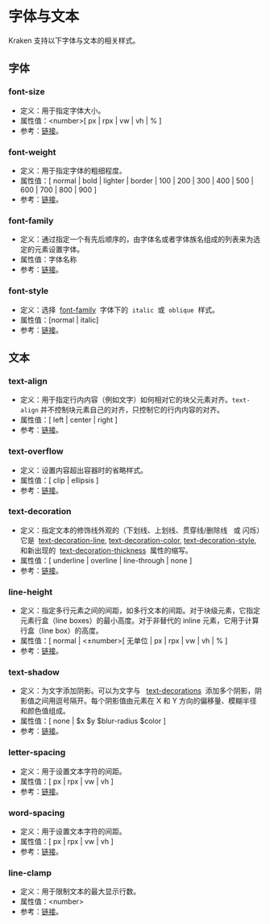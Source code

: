 # 字体与文本

Kraken 支持以下字体与文本的相关样式。

## 字体

### font-size

- 定义：用于指定字体大小。
- 属性值：\<number>[ px | rpx | vw | vh | % ]
- 参考：[链接](https://developer.mozilla.org/zh-CN/docs/Web/CSS/font-size)。

### font-weight

- 定义：用于指定字体的粗细程度。
- 属性值：[ normal | bold | lighter | border | 100 | 200 | 300 | 400 | 500 | 600 | 700 | 800 | 900 ]
- 参考：[链接](https://developer.mozilla.org/zh-CN/docs/Web/CSS/font-weight)。

### font-family

- 定义：通过指定一个有先后顺序的，由字体名或者字体族名组成的列表来为选定的元素设置字体。
- 属性值：字体名称
- 参考：[链接](https://developer.mozilla.org/zh-CN/docs/Web/CSS/font-family)。

### font-style

- 定义：选择  [font-family](https://developer.mozilla.org/zh-CN/docs/Web/CSS/font-family)  字体下的  `italic`  或  `oblique`  样式。
- 属性值：[normal | italic]
- 参考：[链接](https://developer.mozilla.org/zh-CN/docs/Web/CSS/font-style)。

## 文本

### text-align

- 定义：用于指定行内内容（例如文字）如何相对它的块父元素对齐。`text-align` 并不控制块元素自己的对齐，只控制它的行内内容的对齐。
- 属性值：[ left | center | right ]
- 参考：[链接](https://developer.mozilla.org/zh-CN/docs/Web/CSS/text-align)。

### text-overflow

- 定义：设置内容超出容器时的省略样式。
- 属性值：[ clip | ellipsis ]
- 参考：[链接](https://developer.mozilla.org/zh-CN/docs/Web/CSS/text-overflow)。

### text-decoration

- 定义：指定文本的修饰线外观的（下划线、上划线、贯穿线/删除线   或 闪烁）它是  [text-decoration-line](https://developer.mozilla.org/zh-CN/docs/Web/CSS/text-decoration-line), [text-decoration-color](https://developer.mozilla.org/zh-CN/docs/Web/CSS/text-decoration-color), [text-decoration-style](https://developer.mozilla.org/zh-CN/docs/Web/CSS/text-decoration-style), 和新出现的  [text-decoration-thickness](https://developer.mozilla.org/zh-CN/docs/Web/CSS/text-decoration-thickness)  属性的缩写。
- 属性值：[ underline | overline | line-through | none ]
- 参考：[链接](https://developer.mozilla.org/zh-CN/docs/Web/CSS/text-decoration)。

### line-height

- 定义：指定多行元素之间的间距，如多行文本的间距。对于块级元素，它指定元素行盒（line boxes）的最小高度。对于非替代的 inline 元素，它用于计算行盒（line box）的高度。
- 属性值：[ normal | <±number>[ 无单位 | px | rpx | vw | vh | % ]
- 参考：[链接](https://developer.mozilla.org/zh-CN/docs/Web/CSS/line-height)。

### text-shadow

- 定义：为文字添加阴影。可以为文字与   [text-decorations](https://developer.mozilla.org/zh-CN/docs/Web/CSS/text-shadow)  添加多个阴影，阴影值之间用逗号隔开。每个阴影值由元素在 X 和 Y 方向的偏移量、模糊半径和颜色值组成。
- 属性值：[ none | \$x \$y \$blur-radius \$color ]
- 参考：[链接](https://developer.mozilla.org/zh-CN/docs/Web/CSS/text-shadow)。

### letter-spacing

- 定义：用于设置文本字符的间距。
- 属性值：[ px | rpx | vw | vh ]
- 参考：[链接](https://developer.mozilla.org/zh-CN/docs/Web/CSS/letter-spacing)。

### word-spacing

- 定义：用于设置文本字符的间距。
- 属性值：[ px | rpx | vw | vh ]
- 参考：[链接](https://developer.mozilla.org/zh-CN/docs/Web/CSS/word-spacing)。

### line-clamp

- 定义：用于限制文本的最大显示行数。
- 属性值：\<number>
- 参考：[链接](https://developer.mozilla.org/zh-CN/docs/Web/CSS/line-clamp)。
